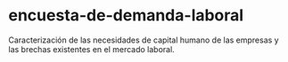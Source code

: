 # encuesta-de-demanda-laboral
Caracterización de las necesidades de capital humano de las empresas y las brechas existentes en el mercado laboral.
